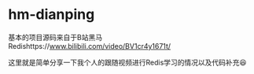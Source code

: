 # hm-dianping
基本的项目源码来自于B站黑马Redishttps://www.bilibili.com/video/BV1cr4y1671t/

这里就是简单分享一下我个人的跟随视频进行Redis学习的情况以及代码补充😆
